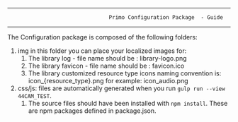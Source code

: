 ************************************************************************************************************************

                                    Primo Configuration Package  - Guide

************************************************************************************************************************


The Configuration package is composed of the following folders:

1. img
   in this folder you can place your localized images for:
	1. The library log - file name should be : library-logo.png
	2. The library favicon - file name should be : favicon.ico
	3. The library customized resource type icons naming convention is:
	     icon_{resource_type}.png
		 for example:
					icon_audio.png
2. css/js: files are automatically generated when you run `gulp run --view 44CAM_TEST`. 
	1. The source files should have been installed with `npm install`. These are npm packages defined in package.json.
